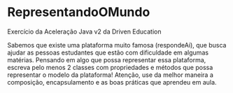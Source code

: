 # RepresentandoOMundo
Exercício da Aceleração Java v2 da Driven Education


Sabemos que existe uma plataforma muito famosa (respondeAí), que busca ajudar as pessoas estudantes que estão com dificuldade em algumas matérias. Pensando em algo que possa representar essa plataforma, escreva pelo menos 2 classes com propriedades e métodos que possa representar o modelo da plataforma! Atenção, use da melhor maneira a composição, encapsulamento e as boas práticas que aprendeu em aula.
